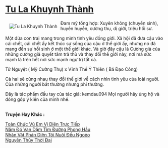 <a href="https://utruyen.com/tu-la-khuynh-thanh/19387/" title="Tu La Khuynh Thành"><h1>Tu La Khuynh Thành</h1></a><div style="display:table"><img align="right" style="float: left; padding: 10px;" src="https://utruyen.com/images/story/200x260/tu-la-khuynh-thanh.jpg" alt="Tu La Khuynh Thành">Đam mỹ tổng hợp: Xuyên không (chuyển sinh), huyền huyễn, cường thụ, dị giới, triệu hồi sư.<p></p>Một đứa con trai mang trong mình tình yêu đồng giới. Xã hội đã đưa cậu vào cái chết, cái chết ấy kết thúc sự sống của cậu ở thế giới ấy, nhưng nó đã mang đến sự hồi sinh ở một thế giới khác. Và giờ đây cậu là Cường giả của những cường giả quyết tâm trả thù và thay đổi thế giới này, nơi mà sức mạnh là trên hết nơi sức mạnh ngự trị tất cả.<p></p>Tử Nguyệt ( Mỹ Cường Thụ) x Vĩnh Thế Ỷ Thiên ( Bá Đạo Công)<p></p>Cả hai sẽ cùng nhau thay đổi thế giới về cách nhìn tình yêu của loài người. Của những người bất thường nhưng phi thường.<p></p>Đây là tác phẩm đầu tay của tác giả: kemdau094 Mọi người hãy ủng hộ và đóng góp ý kiến của mình nhé.</div><p><br><b>Truyện Hay Khác :</b></p><a href="https://utruyen.com/toan-chuc-vu-em-vi-dien-truc-tiep/18934/" alt="Toàn Chức Vú Em Vị Diện Trực Tiếp">Toàn Chức Vú Em Vị Diện Trực Tiếp</a><br/><a href="https://dammyh.wordpress.com/2019/11/07/nam-do-van-dam-tim-duong-phong-hau/" alt="Năm Đó Vạn Dặm Tìm Đường Phong Hầu">Năm Đó Vạn Dặm Tìm Đường Phong Hầu</a><br/><a href="https://github.com/quanluxury/truyenhot/tree/master/truyenhay/19154/" alt="Nhân Vật Phản Diện Tôi Nuôi Đều Ngoẻo">Nhân Vật Phản Diện Tôi Nuôi Đều Ngoẻo</a><br/><a href="https://github.com/quanluxury/truyenhot/tree/master/truyenhay/22222/" alt="Nguyên Thủy Thời Đại">Nguyên Thủy Thời Đại</a><br/>